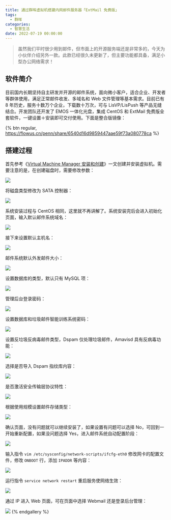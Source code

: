 ```yaml
---
title: 通过群晖虚拟机搭建内网邮件服务器「ExtMail 免费版」
tags:
  - 群晖
categories:
  - 智慧生活
date: 2022-07-19 00:00:00
---
```


> 虽然我们平时很少用到邮件，但市面上的开源服务端还是非常多的，今天为小伙伴介绍另外一款。此款已经很久未更新了，但主要功能都具备，满足小型办公网络需求！

<!-- more -->

## 软件简介

目前国内长期坚持自主研发并开源的邮件系统，面向微小客户，适合企业、开发者等群体使用，满足正常邮件收发、多域名和 Web 文件管理等基本需求。目前已有 8 年历史，服务十数万个企业，下载数十万次，可与 LisVP/LisPush 等产品无缝结合。开发团队还开发了 EMOS 一体化光盘，集成 CentOS 和 ExtMail 免费版全套软件，一键设置＋安装即可交付使用。下面是整合版镜像：

{% btn regular, https://flowus.cn/penn/share/6540d16d9859447aae59f73a080778ca %}

## 搭建过程

首先参考《[Virtual Machine Manager 安装和创建](https://dusays.com/286/)》一文创建并安装虚拟机。需要注意的是，在创建磁盘时，需要修改参数：

![](https://cdn.dusays.com/2022/07/485-1.jpg)

将磁盘类型修改为 SATA 控制器：

![](https://cdn.dusays.com/2022/07/485-2.jpg)

系统安装过程与 CentOS 相同，这里就不再讲解了。系统安装完后会进入初始化页面，输入默认邮件系统域名：

![](https://cdn.dusays.com/2022/07/485-3.jpg)

接下来设置默认主机名：

![](https://cdn.dusays.com/2022/07/485-4.jpg)

邮件系统默认外发邮件大小：

![](https://cdn.dusays.com/2022/07/485-5.jpg)

设置数据库的类型，默认只有 MySQL 项：

![](https://cdn.dusays.com/2022/07/485-6.jpg)

管理后台登录密码：

![](https://cdn.dusays.com/2022/07/485-7.jpg)

设置数据库和垃圾邮件智能训练系统密码：

![](https://cdn.dusays.com/2022/07/485-8.jpg)

设置反垃圾反病毒邮件类型，Dspam 仅处理垃圾邮件，Amavisd 具有反病毒功能：

![](https://cdn.dusays.com/2022/07/485-9.jpg)

选择是否导入 Dspam 指纹库内容：

![](https://cdn.dusays.com/2022/07/485-10.jpg)

是否激活安全传输层协议特性：

![](https://cdn.dusays.com/2022/07/485-11.jpg)

根据使用规模设置邮件存储类型：

![](https://cdn.dusays.com/2022/07/485-12.jpg)

确认页面，没有问题就可以继续安装了，如果设置有问题可以选择 No，可回到一开始重新配置，如果没问题选择 Yes，进入邮件系统自动配置阶段：

![](https://cdn.dusays.com/2022/07/485-13.jpg)

输入指令 `vim /etc/sysconfig/network-scripts/ifcfg-eth0` 修改网卡的配置文件，修改 `ONBOOT` 行，添加 `IPADDR` 等内容：

![](https://cdn.dusays.com/2022/07/485-14.jpg)

运行指令 `service network restart` 重启服务使网络生效：

![](https://cdn.dusays.com/2022/07/485-15.jpg)

通过 IP 进入 Web 页面，可在页面中选择 Webmail 还是登录后台管理：

![](https://cdn.dusays.com/2022/07/485-16.jpg)
{% endgallery %}